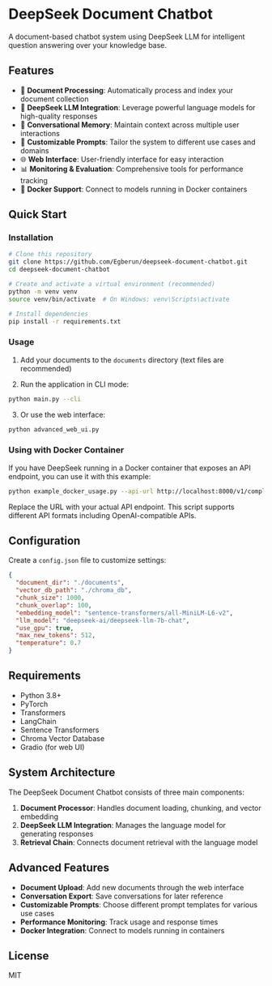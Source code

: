 # DeepSeek Document Chatbot

A document-based chatbot system using DeepSeek LLM for intelligent question answering over your knowledge base.

## Features

- 📄 **Document Processing**: Automatically process and index your document collection
- 🧠 **DeepSeek LLM Integration**: Leverage powerful language models for high-quality responses
- 💬 **Conversational Memory**: Maintain context across multiple user interactions
- 🎯 **Customizable Prompts**: Tailor the system to different use cases and domains
- 🌐 **Web Interface**: User-friendly interface for easy interaction
- 📊 **Monitoring & Evaluation**: Comprehensive tools for performance tracking
- 🐳 **Docker Support**: Connect to models running in Docker containers

## Quick Start

### Installation

```bash
# Clone this repository
git clone https://github.com/Egberun/deepseek-document-chatbot.git
cd deepseek-document-chatbot

# Create and activate a virtual environment (recommended)
python -m venv venv
source venv/bin/activate  # On Windows: venv\Scripts\activate

# Install dependencies
pip install -r requirements.txt
```

### Usage

1. Add your documents to the `documents` directory (text files are recommended)

2. Run the application in CLI mode:

```bash
python main.py --cli
```

3. Or use the web interface:

```bash
python advanced_web_ui.py
```

### Using with Docker Container

If you have DeepSeek running in a Docker container that exposes an API endpoint, you can use it with this example:

```bash
python example_docker_usage.py --api-url http://localhost:8000/v1/completions --api-type openai
```

Replace the URL with your actual API endpoint. This script supports different API formats including OpenAI-compatible APIs.

## Configuration

Create a `config.json` file to customize settings:

```json
{
  "document_dir": "./documents",
  "vector_db_path": "./chroma_db",
  "chunk_size": 1000,
  "chunk_overlap": 100,
  "embedding_model": "sentence-transformers/all-MiniLM-L6-v2",
  "llm_model": "deepseek-ai/deepseek-llm-7b-chat",
  "use_gpu": true,
  "max_new_tokens": 512,
  "temperature": 0.7
}
```

## Requirements

- Python 3.8+
- PyTorch
- Transformers
- LangChain
- Sentence Transformers
- Chroma Vector Database
- Gradio (for web UI)

## System Architecture

The DeepSeek Document Chatbot consists of three main components:

1. **Document Processor**: Handles document loading, chunking, and vector embedding
2. **DeepSeek LLM Integration**: Manages the language model for generating responses
3. **Retrieval Chain**: Connects document retrieval with the language model

## Advanced Features

- **Document Upload**: Add new documents through the web interface
- **Conversation Export**: Save conversations for later reference
- **Customizable Prompts**: Choose different prompt templates for various use cases
- **Performance Monitoring**: Track usage and response times
- **Docker Integration**: Connect to models running in containers

## License

MIT